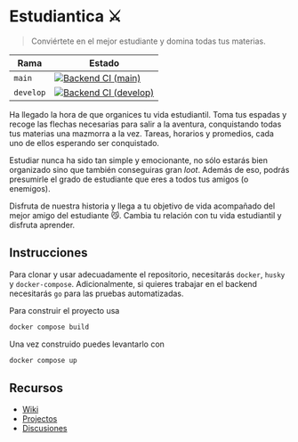 # Estudiantica ⚔
> Conviértete en el mejor estudiante y domina todas tus materias.

| Rama    | Estado
|---------|-------------------------------------------------------------------------------------------------------------------------------------------------------------------------------------------
|`main`   | [![Backend CI (main)](https://github.com/srp-mx/equipo-4-ing-sw/actions/workflows/ci.yml/badge.svg?branch=main)](https://github.com/srp-mx/equipo-4-ing-sw/actions/workflows/ci.yml)
|`develop`| [![Backend CI (develop)](https://github.com/srp-mx/equipo-4-ing-sw/actions/workflows/ci.yml/badge.svg?branch=develop)](https://github.com/srp-mx/equipo-4-ing-sw/actions/workflows/ci.yml)

Ha llegado la hora de que organices tu vida estudiantil. Toma tus espadas y
recoge las flechas necesarias para salir a la aventura, conquistando todas tus
materias una mazmorra a la vez. Tareas, horarios y promedios, cada uno de ellos
esperando ser conquistado.

Estudiar nunca ha sido tan simple y emocionante, no sólo estarás bien organizado
sino que también conseguiras gran *loot*. Además de eso, podrás presumirle el
grado de estudiante que eres a todos tus amigos (o enemigos).

Disfruta de nuestra historia y llega a tu objetivo de vida acompañado del mejor
amigo del estudiante 😼. Cambia tu relación con tu vida estudiantil y disfruta
aprender.

## Instrucciones

Para clonar y usar adecuadamente el repositorio, necesitarás `docker`,
`husky` y `docker-compose`. Adicionalmente, si quieres trabajar en
el backend necesitarás `go` para las pruebas automatizadas.

Para construir el proyecto usa
```bash
docker compose build
```

Una vez construido puedes levantarlo con
```bash
docker compose up
```

## Recursos
- [Wiki](https://github.com/srp-mx/equipo-4-ing-sw/wiki)
- [Projectos](https://github.com/srp-mx/equipo-4-ing-sw/projects)
- [Discusiones](https://github.com/srp-mx/equipo-4-ing-sw/discussions)
